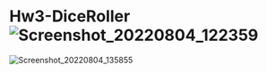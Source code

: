 # Hw3-DiceRoller![Screenshot_20220804_122359](https://user-images.githubusercontent.com/109555706/182832913-178e748b-9040-4532-8c3c-a1b6c4987dbd.png)

![Screenshot_20220804_135855](https://user-images.githubusercontent.com/109555706/182832925-32a45533-c19b-421d-a689-389e8ca059ee.png)

